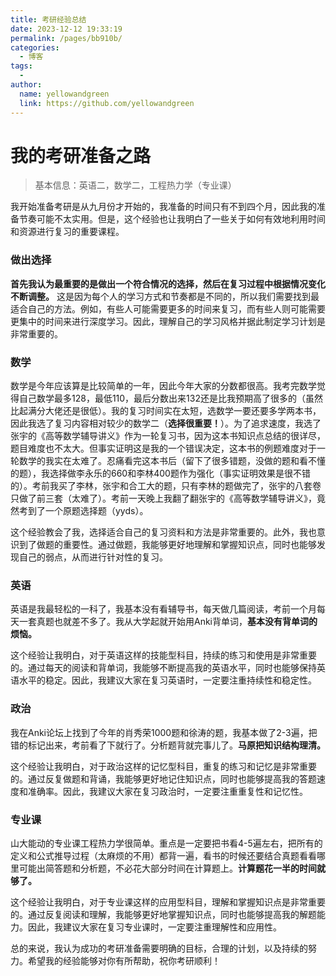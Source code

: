 ```yaml
---
title: 考研经验总结
date: 2023-12-12 19:33:19
permalink: /pages/bb910b/
categories:
  - 博客
tags:
  - 
author: 
  name: yellowandgreen
  link: https://github.com/yellowandgreen
---
```

# 我的考研准备之路

> 基本信息：英语二，数学二，工程热力学（专业课）

我开始准备考研是从九月份才开始的，我准备的时间只有不到四个月，因此我的准备节奏可能不太实用。但是，这个经验也让我明白了一些关于如何有效地利用时间和资源进行复习的重要课程。

### 做出选择

**首先我认为最重要的是做出一个符合情况的选择，然后在复习过程中根据情况变化不断调整。** 这是因为每个人的学习方式和节奏都是不同的，所以我们需要找到最适合自己的方法。例如，有些人可能需要更多的时间来复习，而有些人则可能需要更集中的时间来进行深度学习。因此，理解自己的学习风格并据此制定学习计划是非常重要的。

### 数学

数学是今年应该算是比较简单的一年，因此今年大家的分数都很高。我考完数学觉得自己数学最多128，最低110，最后分数出来132还是比我预期高了很多的（虽然比起满分大佬还是很低）。我的复习时间实在太短，选数学一要还要多学两本书，因此我选了复习内容相对较少的数学二（**选择很重要！**）。为了追求速度，我选了张宇的《高等数学辅导讲义》作为一轮复习书，因为这本书知识点总结的很详尽，题目难度也不太大。但事实证明这是我的一个错误决定，这本书的例题难度对于一轮数学的我实在太难了。忍痛看完这本书后（留下了很多错题，没做的题和看不懂的题），我选择做李永乐的660和李林400题作为强化（事实证明效果是很不错的）。考前我买了李林，张宇和合工大的题，只有李林的题做完了，张宇的八套卷只做了前三套（太难了）。考前一天晚上我翻了翻张宇的《高等数学辅导讲义》，竟然考到了一个原题选择题（yyds）。

这个经验教会了我，选择适合自己的复习资料和方法是非常重要的。此外，我也意识到了做题的重要性。通过做题，我能够更好地理解和掌握知识点，同时也能够发现自己的弱点，从而进行针对性的复习。

### 英语

英语是我最轻松的一科了，我基本没有看辅导书，每天做几篇阅读，考前一个月每天一套真题也就差不多了。我从大学起就开始用Anki背单词，**基本没有背单词的烦恼。**

这个经验让我明白，对于英语这样的技能型科目，持续的练习和使用是非常重要的。通过每天的阅读和背单词，我能够不断提高我的英语水平，同时也能够保持英语水平的稳定。因此，我建议大家在复习英语时，一定要注重持续性和稳定性。

### 政治

我在Anki论坛上找到了今年的肖秀荣1000题和徐涛的题，我基本做了2-3遍，把错的标记出来，考前看了下就行了。分析题背就完事儿了。**马原把知识结构理清。**

这个经验让我明白，对于政治这样的记忆型科目，重复的练习和记忆是非常重要的。通过反复做题和背诵，我能够更好地记住知识点，同时也能够提高我的答题速度和准确率。因此，我建议大家在复习政治时，一定要注重重复性和记忆性。

### 专业课

山大能动的专业课工程热力学很简单。重点是一定要把书看4-5遍左右，把所有的定义和公式推导过程（太麻烦的不用）都背一遍，看书的时候还要结合真题看看哪里可能出简答题和分析题，不必花大部分时间在计算题上。**计算题花一半的时间就够了。**

这个经验让我明白，对于专业课这样的应用型科目，理解和掌握知识点是非常重要的。通过反复阅读和理解，我能够更好地掌握知识点，同时也能够提高我的解题能力。因此，我建议大家在复习专业课时，一定要注重理解性和应用性。

总的来说，我认为成功的考研准备需要明确的目标，合理的计划，以及持续的努力。希望我的经验能够对你有所帮助，祝你考研顺利！